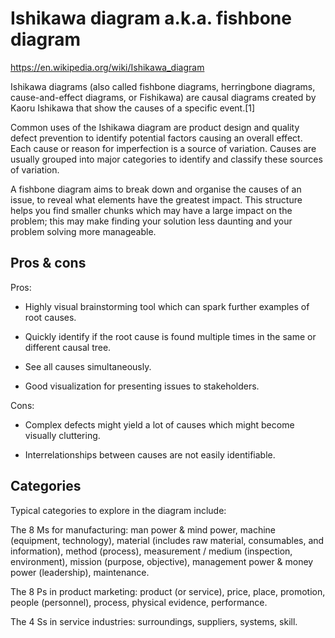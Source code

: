 # Ishikawa diagram a.k.a. fishbone diagram

https://en.wikipedia.org/wiki/Ishikawa_diagram

Ishikawa diagrams (also called fishbone diagrams, herringbone diagrams, cause-and-effect diagrams, or Fishikawa) are causal diagrams created by Kaoru Ishikawa that show the causes of a specific event.[1]

Common uses of the Ishikawa diagram are product design and quality defect prevention to identify potential factors causing an overall effect. Each cause or reason for imperfection is a source of variation. Causes are usually grouped into major categories to identify and classify these sources of variation.

A fishbone diagram aims to break down and organise the causes of an issue, to reveal what elements have the greatest impact. This structure helps you find smaller chunks which may have a large impact on the problem; this may make finding your solution less daunting and your problem solving more manageable.


## Pros & cons

Pros:

* Highly visual brainstorming tool which can spark further examples of root causes.

* Quickly identify if the root cause is found multiple times in the same or different causal tree.

* See all causes simultaneously.

* Good visualization for presenting issues to stakeholders.

Cons:

* Complex defects might yield a lot of causes which might become visually cluttering.

* Interrelationships between causes are not easily identifiable.


## Categories

Typical categories to explore in the diagram include:

The 8 Ms for manufacturing: man power & mind power, machine (equipment, technology), material (includes raw material, consumables, and information), method (process), measurement / medium (inspection, environment), mission (purpose, objective), management power & money power (leadership), maintenance.

The 8 Ps in product marketing: product (or service), price, place, promotion, people (personnel), process, physical evidence, performance.

The 4 Ss in service industries: surroundings, suppliers, systems, skill.
